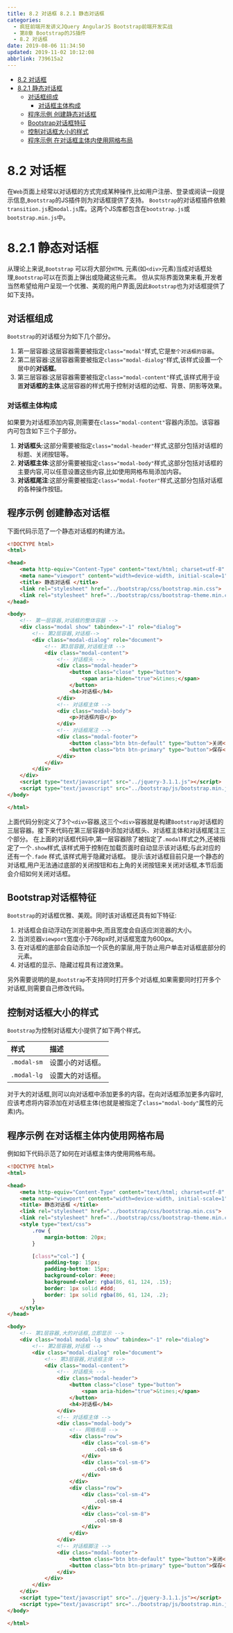 ```yaml
---
title: 8.2 对话框 8.2.1 静态对话框
categories: 
  - 疯狂前端开发讲义JQuery AngularJS Bootstrap前端开发实战
  - 第8章 Bootstrap的JS插件
  - 8.2 对话框
date: 2019-08-06 11:34:50
updated: 2019-11-02 10:12:08
abbrlink: 739615a2
---
```

<div id='my_toc'>

- [8.2 对话框](/JavaReadingNotes/739615a2/#8-2-对话框)
- [8.2.1 静态对话框](/JavaReadingNotes/739615a2/#8-2-1-静态对话框)
    - [对话框组成](/JavaReadingNotes/739615a2/#对话框组成)
        - [对话框主体构成](/JavaReadingNotes/739615a2/#对话框主体构成)
    - [程序示例 创建静态对话框](/JavaReadingNotes/739615a2/#程序示例-创建静态对话框)
    - [Bootstrap对话框特征](/JavaReadingNotes/739615a2/#Bootstrap对话框特征)
    - [控制对话框大小的样式](/JavaReadingNotes/739615a2/#控制对话框大小的样式)
    - [程序示例 在对话框主体内使用网格布局](/JavaReadingNotes/739615a2/#程序示例-在对话框主体内使用网格布局)

</div>
<!--more-->
<script>if (navigator.platform.toLowerCase() == 'win32'){document.getElementById('my_toc').style.display = 'none';}</script>

<!--end-->
<!--SSTStart-->
# 8.2 对话框 #
在`Web`页面上经常以对话框的方式完成某种操作,比如用户注册、登录或阅读一段提示信息,`Bootstrap`的JS插件则为对话框提供了支持。
`Bootstrap`的对话框插件依赖`transition.js`和`modal.js`库。这两个JS库都包含在`bootstrap.js`或`bootstrap.min.js`中。
# 8.2.1 静态对话框 #
从理论上来说,`Bootstrap` 可以将大部分`HTML` 元素(如`<div>`元素)当成对话框处理,`Bootstrap`可以在页面上弹出或隐藏这些元素。
但从实际界面效果来看,开发者当然希望给用户呈现一个优雅、美观的用户界面,因此`Bootstrap`也为对话框提供了如下支持。
## 对话框组成 ##
`Bootstrap`的对话框分为如下几个部分。
1. 第一层容器:这层容器需要被指定`class="modal"`样式,它是`整个对话框的容器`。
2. 第二层容器:这层容器需要被指定`class="modal-dialog"`样式,该样式设置一个居中的**对话框**。
3. 第三层容器:这层容器需要被指定`class="modal-content"`样式,该样式用于设置**对话框的主体**,这层容器的样式用于控制对话框的边框、背景、阴影等效果。

### 对话框主体构成 ###
如果要为对话框添加内容,则需要在`class="modal-content"`容器内添加。该容器内可包含如下三个子部分。
1. **对话框头**:这部分需要被指定`class="modal-header"`样式,这部分包括对话框的标题、关闭按钮等。
2. **对话框主体**:这部分需要被指定`class="modal-body"`样式,这部分包括对话框的主要内容,可以任意设置这些内容,比如使用网格布局添加内容。
3. **对话框尾注**:这部分需要被指定`class="modal-footer"`样式,这部分包括对话框的各种操作按钮。

## 程序示例 创建静态对话框 ##
下面代码示范了一个静态对话框的构建方法。
```html
<!DOCTYPE html>
<html>

<head>
	<meta http-equiv="Content-Type" content="text/html; charset=utf-8" />
	<meta name="viewport" content="width=device-width, initial-scale=1">
	<title> 静态对话框 </title>
	<link rel="stylesheet" href="../bootstrap/css/bootstrap.min.css">
	<link rel="stylesheet" href="../bootstrap/css/bootstrap-theme.min.css">
</head>

<body>
	<!-- 第一层容器,对话框的整体容器 -->
	<div class="modal show" tabindex="-1" role="dialog">
		<!-- 第2层容器,对话框-->
		<div class="modal-dialog" role="document">
			<!-- 第3层容器,对话框主体 -->
			<div class="modal-content">
				<!-- 对话框头 -->
				<div class="modal-header">
					<button class="close" type="button">
						<span aria-hiden="true">&times;</span>
					</button>
					<h4>对话框</h4>
				</div>
				<!-- 对话框主体 -->
				<div class="modal-body">
					<p>对话框内容</p>
				</div>
				<!-- 对话框尾注 -->
				<div class="modal-footer">
					<button class="btn btn-default" type="button">关闭</button>
					<button class="btn btn-primary" type="button">保存</button>
				</div>
			</div>
		</div>
	</div>
	<script type="text/javascript" src="../jquery-3.1.1.js"></script>
	<script type="text/javascript" src="../bootstrap/js/bootstrap.min.js"></script>
</body>

</html>
```
上面代码分别定义了3个`<div>`容器,这三个`<div>`容器就是构建`Bootstrap`对话框的三层容器。接下来代码在第三层容器中添加对话框头、对话框主体和对话框尾注三个部分。
在上面的对话框代码中,第一层容器除了被指定了`.modal`样式之外,还被指定了一个`.show`样式,该样式用于控制在加载页面时自动显示该对话框;与此对应的还有一个`.fade` 样式,该样式用于隐藏对话框。
提示:该对话框目前只是一个静态的对话框,用户无法通过底部的关闭按钮和右上角的关闭按钮来关闭对话框,本节后面会介绍如何关闭对话框。
## Bootstrap对话框特征 ##
`Bootstrap`的对话框优雅、美观。同时该对话框还具有如下特征:
1. 对话框会自动浮动在浏览器中央,而且宽度会自适应浏览器的大小。
2. 当浏览器`viewport`宽度小于768px时,对话框宽度为600px。
3. 在对话框的底部会自动添加一个灰色的蒙层,用于防止用户单击对话框底部分的元素。
4. 对话框的显示、隐藏过程具有过渡效果。

另外需要说明的是,`Bootstrap`不支持同时打开多个对话框,如果需要同时打开多个对话框,则需要自己修改代码。

## 控制对话框大小的样式 ##
`Bootstrap`为控制对话框大小提供了如下两个样式。

|样式|描述|
|:---|:---|
|`.modal-sm`|设置小的对话框。|
|`.modal-lg`|设置大的对话框。|
对于大的对话框,则可以向对话框中添加更多的内容。在向对话框添加更多内容时,应该考虑将内容添加在对话框主体(也就是被指定了`class="modal-body"`属性的元素)内。
## 程序示例 在对话框主体内使用网格布局 ##
例如如下代码示范了如何在对话框主体内使用网格布局。
```html
<!DOCTYPE html>
<html>

<head>
	<meta http-equiv="Content-Type" content="text/html; charset=utf-8" />
	<meta name="viewport" content="width=device-width, initial-scale=1">
	<title> 静态对话框 </title>
	<link rel="stylesheet" href="../bootstrap/css/bootstrap.min.css">
	<link rel="stylesheet" href="../bootstrap/css/bootstrap-theme.min.css">
	<style type="text/css">
		.row {
			margin-bottom: 20px;
		}

		[class*="col-"] {
			padding-top: 15px;
			padding-bottom: 15px;
			background-color: #eee;
			background-color: rgba(86, 61, 124, .15);
			border: 1px solid #ddd;
			border: 1px solid rgba(86, 61, 124, .2);
		}
	</style>
</head>

<body>
	<!-- 第1层容器,大的对话框,立即显示 -->
	<div class="modal modal-lg show" tabindex="-1" role="dialog">
		<!-- 第2层容器,对话框 -->
		<div class="modal-dialog" role="document">
			<!-- 第3层容器,对话框主体 -->
			<div class="modal-content">
				<!-- 对话框头 -->
				<div class="modal-header">
					<button class="close" type="button">
						<span aria-hiden="true">&times;</span>
					</button>
					<h4>对话框</h4>
				</div>
				<!-- 对话框主体 -->
				<div class="modal-body">
					<!-- 网格布局 -->
					<div class="row">
						<div class="col-sm-6">
							.col-sm-6
						</div>
						<div class="col-sm-6">
							.col-sm-6
						</div>
					</div>
					<div class="row">
						<div class="col-sm-4">
							.col-sm-4
						</div>
						<div class="col-sm-8">
							.col-sm-8
						</div>
					</div>
				</div>
				<!-- 对话框脚注 -->
				<div class="modal-footer">
					<button class="btn btn-default" type="button">关闭</button>
					<button class="btn btn-primary" type="button">保存</button>
				</div>
			</div>
		</div>
	</div>
	<script type="text/javascript" src="../jquery-3.1.1.js"></script>
	<script type="text/javascript" src="../bootstrap/js/bootstrap.min.js"></script>
</body>

</html>
```
<!--SSTStop-->

